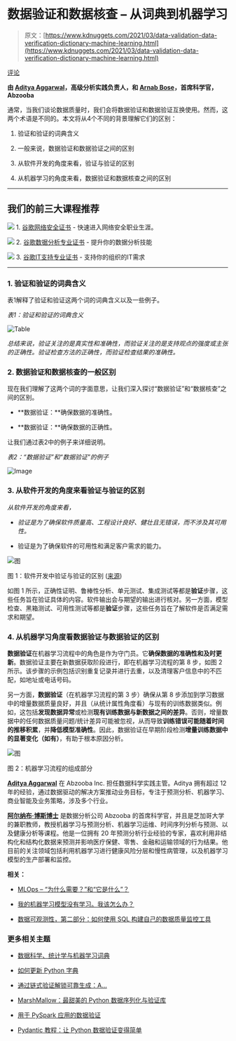 # 数据验证和数据核查 – 从词典到机器学习

> 原文：[https://www.kdnuggets.com/2021/03/data-validation-data-verification-dictionary-machine-learning.html](https://www.kdnuggets.com/2021/03/data-validation-data-verification-dictionary-machine-learning.html)

[评论](#comments)

**由 [Aditya Aggarwal](https://www.linkedin.com/in/aditya-agarwal-2395076/)，高级分析实践负责人，和 [Arnab Bose](https://www.linkedin.com/in/arnab-bose-phd-6369531/)，首席科学官，Abzooba**

通常，当我们谈论数据质量时，我们会将数据验证和数据验证互换使用。然而，这两个术语是不同的。本文将从4个不同的背景理解它们的区别：

1.  验证和验证的词典含义

1.  一般来说，数据验证和数据验证之间的区别

1.  从软件开发的角度来看，验证与验证的区别

1.  从机器学习的角度来看，数据验证和数据核查之间的区别

* * *

## 我们的前三大课程推荐

![](../Images/0244c01ba9267c002ef39d4907e0b8fb.png) 1\. [谷歌网络安全证书](https://www.kdnuggets.com/google-cybersecurity) - 快速进入网络安全职业生涯。

![](../Images/e225c49c3c91745821c8c0368bf04711.png) 2\. [谷歌数据分析专业证书](https://www.kdnuggets.com/google-data-analytics) - 提升你的数据分析技能

![](../Images/0244c01ba9267c002ef39d4907e0b8fb.png) 3\. [谷歌IT支持专业证书](https://www.kdnuggets.com/google-itsupport) - 支持你的组织的IT需求

* * *

### **1\. 验证和验证的词典含义**

表1解释了验证和验证这两个词的词典含义以及一些例子。

*表1：验证和验证的词典含义*

![Table](../Images/2162d1e6b2808a0481ce18d45bce1da3.png)

*总结来说，验证关注的是真实性和准确性，而验证关注的是支持观点的强度或主张的正确性。验证检查方法的正确性，而验证检查结果的准确性。*

### **2\. 数据验证和数据核查的一般区别**

现在我们理解了这两个词的字面意思，让我们深入探讨“数据验证”和“数据核查”之间的区别。

+   **数据验证：**确保数据的准确性。

+   **数据验证：**确保数据的正确性。

让我们通过表2中的例子来详细说明。

*表2：“数据验证”和“数据验证”的例子*

![Image](../Images/cbf5378988f1b4ce4587818cf85c2b35.png)

### **3\. 从软件开发的角度来看验证与验证的区别**

*从软件开发的角度来看，*

+   *验证是为了确保软件质量高、工程设计良好、健壮且无错误，而不涉及其可用性。*

+   验证是为了确保软件的可用性和满足客户需求的能力。

![图](../Images/74edceaf163bf8c34b86072e1f9f67d8.png)

图 1：软件开发中验证与验证的区别 ([来源](https://www.easterbrook.ca/steve/2010/11/the-difference-between-verification-and-validation/))

如图 1 所示，正确性证明、鲁棒性分析、单元测试、集成测试等都是**验证**步骤，这些任务旨在验证具体的内容。软件输出会与期望的输出进行核对。另一方面，模型检查、黑箱测试、可用性测试等都是**验证**步骤，这些任务旨在了解软件是否满足需求和期望。

### **4\. 从机器学习角度看数据验证与数据验证的区别**

**数据验证**在机器学习流程中的角色是作为守门员。它**确保数据的准确性和及时更新**。数据验证主要在新数据获取阶段进行，即在机器学习流程的第 8 步，如图 2 所示。该步骤的示例包括识别重复记录并进行去重，以及清理客户信息中的不匹配，如地址或电话号码。

另一方面，**数据验证**（在机器学习流程的第 3 步）确保从第 8 步添加到学习数据中的增量数据质量良好，并且（从统计属性角度看）与现有的训练数据类似。例如，这包括**发现数据异常**或检测**现有训练数据与新数据之间的差异**。否则，增量数据中的任何数据质量问题/统计差异可能被忽视，从而导致**训练错误可能随着时间的推移积累**，并**降低模型准确性**。因此，数据验证在早期阶段检测**增量训练数据中的显著变化（如有）**，有助于根本原因分析。

![图](../Images/47a1d3f16b6b1a259ca15944fd16445c.png)

图 2：机器学习流程的组成部分

**[Aditya Aggarwal](https://www.linkedin.com/in/aditya-agarwal-2395076/)** 在 Abzooba Inc. 担任数据科学实践主管。Aditya 拥有超过 12 年的经验，通过数据驱动的解决方案推动业务目标，专注于预测分析、机器学习、商业智能及业务策略，涉及多个行业。

**[阿尔纳布·博斯博士](https://www.linkedin.com/in/arnab-bose-phd-6369531/)** 是数据分析公司 Abzooba 的首席科学官，并且是芝加哥大学的兼职教师，教授机器学习与预测分析、机器学习运维、时间序列分析与预测、以及健康分析等课程。他是一位拥有 20 年预测分析行业经验的专家，喜欢利用非结构化和结构化数据来预测并影响医疗保健、零售、金融和运输领域的行为结果。他目前的关注领域包括利用机器学习进行健康风险分层和慢性病管理，以及机器学习模型的生产部署和监控。

**相关：**

+   [MLOps – “为什么需要？”和“它是什么”？](/2020/12/mlops-why-required-what-is.html)

+   [我的机器学习模型没有学习。我该怎么办？](/2021/02/machine-learning-model-not-learn.html)

+   [数据可观测性，第二部分：如何使用 SQL 构建自己的数据质量监控工具](/2021/02/data-observability-part-2-build-data-quality-monitors-sql.html)

### 更多相关主题

+   [数据科学、统计学与机器学习词典](https://www.kdnuggets.com/2022/05/data-science-statistics-machine-learning-dictionary.html)

+   [如何更新 Python 字典](https://www.kdnuggets.com/2023/02/update-python-dictionary.html)

+   [通过链式验证解锁可靠生成：A…](https://www.kdnuggets.com/unlocking-reliable-generations-through-chain-of-verification)

+   [MarshMallow：最甜美的 Python 数据序列化与验证库](https://www.kdnuggets.com/marshmallow-the-sweetest-python-library-for-data-serialization-and-validation)

+   [用于 PySpark 应用的数据验证](https://www.kdnuggets.com/2023/08/data-validation-pyspark-applications-pandera.html)

+   [Pydantic 教程：让 Python 数据验证变得简单](https://www.kdnuggets.com/pydantic-tutorial-data-validation-in-python-made-simple)
